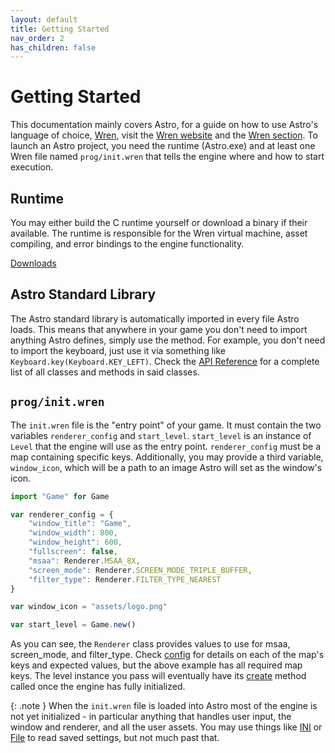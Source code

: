 ```yaml
---
layout: default
title: Getting Started
nav_order: 2
has_children: false
---
```



# Getting Started
This documentation mainly covers Astro, for a guide on how to use Astro's language of
choice, [Wren](https://github.com/wren-lang/wren), visit the [Wren website](https://wren.io/getting-started.html)
and the [Wren section](Wren).
To launch an Astro project, you need the runtime (Astro.exe) and at least one Wren file named
`prog/init.wren` that tells the engine where and how to start execution.

## Runtime
You may either build the C runtime yourself or download a binary if their available. The runtime
is responsible for the Wren virtual machine, asset compiling, and error bindings to the engine
functionality. 

[Downloads](https://github.com/PaoloMazzon/Astro/releases)

## Astro Standard Library
The Astro standard library is automatically imported in every file Astro loads. This means
that anywhere in your game you don't need to import anything Astro defines, simply use the method.
For example, you don't need to import the keyboard, just use it via something like
`Keyboard.key(Keyboard.KEY_LEFT)`. Check the [API Reference](classes/index) for a complete list 
of all classes and methods in said classes.

## `prog/init.wren`
The `init.wren` file is the "entry point" of your game. It must contain the two variables `renderer_config`
and `start_level`. `start_level` is an instance of `Level` that the engine will use as the
entry point. `renderer_config` must be a map containing specific keys. Additionally, you may provide
a third variable, `window_icon`, which will be a path to an image Astro will set as the window's icon.

```javascript
import "Game" for Game

var renderer_config = {
    "window_title": "Game",
    "window_width": 800,
    "window_height": 600,
    "fullscreen": false,
    "msaa": Renderer.MSAA_8X,
    "screen_mode": Renderer.SCREEN_MODE_TRIPLE_BUFFER,
    "filter_type": Renderer.FILTER_TYPE_NEAREST
}

var window_icon = "assets/logo.png"

var start_level = Game.new()
```

As you can see, the `Renderer` class provides values to use for msaa, screen_mode, and filter_type.
Check [config](classes/Renderer.md#config) for details on each of the map's keys and expected
values, but the above example has all required map keys. The level instance you pass will eventually
have its [create](classes/Level#create) method called once the engine has fully initialized.

{: .note }
When the `init.wren` file is loaded into Astro most of the engine is not yet initialized - in particular
anything that handles user input, the window and renderer, and all the user assets. You may use things like
[INI](classes/INI) or [File](classes/File) to read saved settings, but not much past that.


